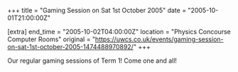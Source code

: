 +++
title = "Gaming Session on Sat 1st October 2005"
date = "2005-10-01T21:00:00Z"

[extra]
end_time = "2005-10-02T04:00:00Z"
location = "Physics Concourse Computer Rooms"
original = "https://uwcs.co.uk/events/gaming-session-on-sat-1st-october-2005-1474488970892/"
+++

Our regular gaming sessions of Term 1\! Come one and all\!

